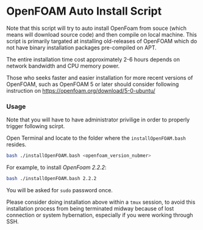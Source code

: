 OpenFOAM Auto Install Script
===========

Note that this script will try to auto install OpenFoam from souce 
(which means will download source code) and then compile on local machine.
This script is primarily targated at installing old-releases of OpenFOAM
which do not have binary installation packages pre-compiled on APT.

The entire installation time cost approximately 2-6 hours depends on network
bandwidth and CPU memory power.

Those who seeks faster and easier installation for more recent versions
of OpenFOAM, such as OpenFOAM 5 or later should consider following 
instruction on https://openfoam.org/download/5-0-ubuntu/


### Usage

Note that you will have to have administrator privilige in order to properly
trigger following scirpt.

Open Terminal and locate to the folder where the `installOpenFOAM.bash` resides.

```bash
bash ./installOpenFOAM.bash <openfoam_version_nubmer>
```

For example, to install *OpenFoam 2.2.2*:

```bash
bash ./installOpenFOAM.bash 2.2.2
```


You will be asked for `sudo` password once.


Please consider doing installation above within a `tmux` session, to avoid this
installation process from being terminated midway because of lost connection
or system hybernation, especially if you were working through SSH.


